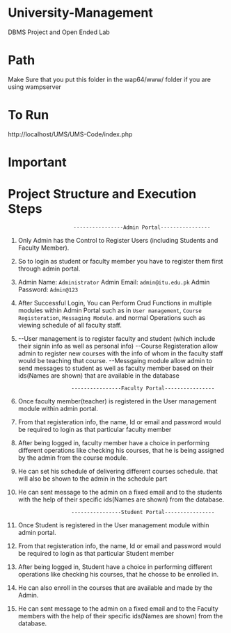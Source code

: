 # University-Management
DBMS Project and Open Ended Lab

# Path
Make Sure that you put this folder in the wap64/www/ folder if you are using wampserver

# To Run
http://localhost/UMS/UMS-Code/index.php


# Important
# Project Structure and Execution Steps

                         ----------------Admin Portal----------------
1) Only Admin has the Control to Register Users (including Students and Faculty Member).
2) So to login as student or faculty member you have to register them first through admin portal.
3) Admin Name: `Administrator`
   Admin Email: `admin@itu.edu.pk`
   Admin Password: `Admin@123`
4) After Successful Login, You can Perform Crud Functions in multiple modules within Admin Portal such as in `User management`, `Course Registeration`, `Messaging Module`. and normal Operations such as viewing schedule of all faculty staff.
5) --User management is to register faculty and student (which include their signin info as well as personal info)
   --Course Registeration allow admin to register new courses with the info of whom in the faculty staff would be teaching that course.
   --Messgaing module allow admin to send messages to student as well as faculty member based on their ids(Names are shown) that are available in the database

                        ----------------Faculty Portal----------------

1) Once faculty member(teacher) is registered in the User management module within admin portal.
2) From that registeration info, the name, Id or email and password would be required to login as that particular faculty member
3) After being logged in, faculty member have a choice in performing different operations like checking his courses, that he is being assigned by the admin from the course module.
4) He can set his schedule of delivering different courses schedule. that will also be shown to the admin in the schedule part
5) He can sent message to the admin on a fixed email and to the students with the help of their specific ids(Names are shown) from the database.

                        ----------------Student Portal----------------

1) Once Student is registered in the User management module within admin portal.
2) From that registeration info, the name, Id or email and password would be required to login as that particular Student member
3) After being logged in, Student have a choice in performing different operations like checking his courses, that he chosse to be enrolled in.
4) He can also enroll in the courses that are available and made by the Admin.
5) He can sent message to the admin on a fixed email and to the Faculty members with the help of their specific ids(Names are shown) from the database.
